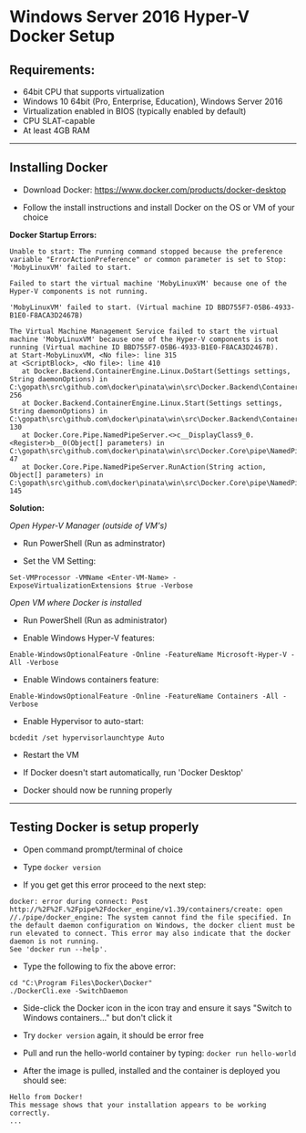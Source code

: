 # Windows Server 2016 Hyper-V Docker Setup

## Requirements:

* 64bit CPU that supports virtualization
* Windows 10 64bit (Pro, Enterprise, Education), Windows Server 2016
* Virtualization enabled in BIOS (typically enabled by default)
* CPU SLAT-capable
* At least 4GB RAM

---

## Installing Docker

* Download Docker: https://www.docker.com/products/docker-desktop

* Follow the install instructions and install Docker on the OS or VM of your choice

**Docker Startup Errors:**

```
Unable to start: The running command stopped because the preference variable "ErrorActionPreference" or common parameter is set to Stop: 'MobyLinuxVM' failed to start.

Failed to start the virtual machine 'MobyLinuxVM' because one of the Hyper-V components is not running.

'MobyLinuxVM' failed to start. (Virtual machine ID BBD755F7-05B6-4933-B1E0-F8ACA3D2467B)     

The Virtual Machine Management Service failed to start the virtual machine 'MobyLinuxVM' because one of the Hyper-V components is not running (Virtual machine ID BBD755F7-05B6-4933-B1E0-F8ACA3D2467B).
at Start-MobyLinuxVM, <No file>: line 315
at <ScriptBlock>, <No file>: line 410
   at Docker.Backend.ContainerEngine.Linux.DoStart(Settings settings, String daemonOptions) in C:\gopath\src\github.com\docker\pinata\win\src\Docker.Backend\ContainerEngine\Linux.cs:line 256
   at Docker.Backend.ContainerEngine.Linux.Start(Settings settings, String daemonOptions) in C:\gopath\src\github.com\docker\pinata\win\src\Docker.Backend\ContainerEngine\Linux.cs:line 130
   at Docker.Core.Pipe.NamedPipeServer.<>c__DisplayClass9_0.<Register>b__0(Object[] parameters) in C:\gopath\src\github.com\docker\pinata\win\src\Docker.Core\pipe\NamedPipeServer.cs:line 47
   at Docker.Core.Pipe.NamedPipeServer.RunAction(String action, Object[] parameters) in C:\gopath\src\github.com\docker\pinata\win\src\Docker.Core\pipe\NamedPipeServer.cs:line 145
```   

**Solution:**

*Open Hyper-V Manager (outside of VM's)*

* Run PowerShell (Run as adminstrator)

* Set the VM Setting:

```
Set-VMProcessor -VMName <Enter-VM-Name> -ExposeVirtualizationExtensions $true -Verbose
```

*Open VM where Docker is installed*

* Run PowerShell (Run as administrator)

* Enable Windows Hyper-V features:

```
Enable-WindowsOptionalFeature -Online -FeatureName Microsoft-Hyper-V -All -Verbose
```

* Enable Windows containers feature:

```
Enable-WindowsOptionalFeature -Online -FeatureName Containers -All -Verbose
```

* Enable Hypervisor to auto-start: 

```
bcdedit /set hypervisorlaunchtype Auto
```

* Restart the VM

* If Docker doesn't start automatically, run 'Docker Desktop'

* Docker should now be running properly

---

## Testing Docker is setup properly

* Open command prompt/terminal of choice

* Type `docker version`

* If you get get this error proceed to the next step:

```
docker: error during connect: Post http://%2F%2F.%2Fpipe%2Fdocker_engine/v1.39/containers/create: open //./pipe/docker_engine: The system cannot find the file specified. In the default daemon configuration on Windows, the docker client must be run elevated to connect. This error may also indicate that the docker daemon is not running.
See 'docker run --help'.
```

* Type the following to fix the above error:

```
cd "C:\Program Files\Docker\Docker"
./DockerCli.exe -SwitchDaemon
```

* Side-click the Docker icon in the icon tray and ensure it says "Switch to Windows containers..." but don't click it

* Try `docker version` again, it should be error free

* Pull and run the hello-world container by typing: `docker run hello-world`

* After the image is pulled, installed and the container is deployed you should see:

```
Hello from Docker!
This message shows that your installation appears to be working correctly.
...
```
